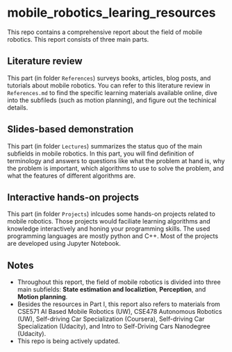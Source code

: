 # mobile_robotics_learing_resources

This repo contains a comprehensive report about the field of mobile robotics. This report consists of three main parts.

## Literature review

This part (in folder `References`) surveys books, articles, blog posts, and tutorials about mobile robotics. You can refer to this literature review in `References.md` to find the specific learning materials available online, dive into the subfileds (such as motion planning), and figure out the techinical details.

## Slides-based demonstration

This part (in folder `Lectures`) summarizes the status quo of the main subfields in mobile robotics. In this part, you will find definition of terminology and answers to questions like what the problem at hand is, why the problem is important, which algorithms to use to solve the problem, and what the features of different algorithms are.

## Interactive hands-on projects

This part (in folder `Projects`) inlcudes some hands-on projects related to mobile robotics. Those projects would faciliate learning algorithms and knowledge interactively and honing your programming skills. The used programming languages are mostly python and C++. Most of the projects are developed using Jupyter Notebook.

## Notes
- Throughout this report, the field of mobile robotics is divided into three main subfields: **State estimation and localiztion**, **Perception**, and **Motion planning**.
- Besides the resources in Part I, this report also refers to materials from CSE571 AI Based Mobile Robotics (UW), CSE478 Autonomous Robotics (UW), Self-driving Car Specialization (Coursera), Self-driving Car Specialization (Udacity), and Intro to Self-Driving Cars Nanodegree (Udacity).
- This repo is being actively updated.
